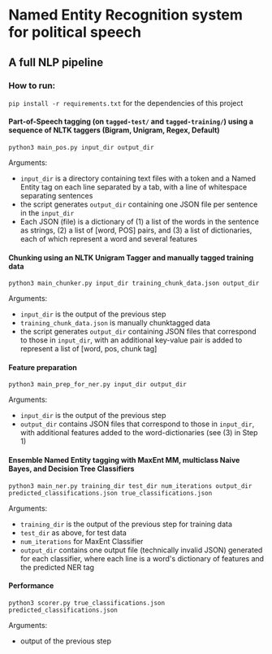 # Named Entity Recognition system for political speech

## A full NLP pipeline

### How to run:

`pip install -r requirements.txt` for the dependencies of this project

#### Part-of-Speech tagging (on `tagged-test/` and `tagged-training/`) using a sequence of NLTK taggers (Bigram, Unigram, Regex, Default)


`python3 main_pos.py input_dir output_dir`


Arguments:

- `input_dir` is a directory containing text files with a token and a Named Entity tag on each line separated by a tab, with a line of whitespace separating sentences
- the script generates `output_dir` containing one JSON file per sentence in the `input_dir`
- Each JSON (file) is a dictionary of (1) a list of the words in the sentence as strings, (2) a list of [word, POS] pairs, and (3) a list of dictionaries, each of which represent a word and several features

#### Chunking using an NLTK Unigram Tagger and manually tagged training data

`python3 main_chunker.py input_dir training_chunk_data.json output_dir`

Arguments:

- `input_dir` is the output of the previous step
- `training_chunk_data.json` is manually chunktagged data
- the script generates `output_dir` containing JSON files that correspond to those in `input_dir`, with an additional key-value pair is added to represent a list of [word, pos, chunk tag]

#### Feature preparation
`python3 main_prep_for_ner.py input_dir output_dir`

Arguments:

- `input_dir` is the output of the previous step
- `output_dir` contains JSON files that correspond to those in `input_dir`, with additional features added to the word-dictionaries (see (3) in Step 1)

#### Ensemble Named Entity tagging with MaxEnt MM, multiclass Naive Bayes, and Decision Tree Classifiers

`python3 main_ner.py training_dir test_dir num_iterations output_dir predicted_classifications.json true_classifications.json` 

Arguments:

- `training_dir` is the output of the previous step for training data
- `test_dir` as above, for test data
- `num_iterations` for MaxEnt Classifier
-  `output_dir` contains one output file (technically invalid JSON) generated for each classifier, where each line is a word's dictionary of features and the predicted NER tag


#### Performance
`python3 scorer.py true_classifications.json predicted_classifications.json`

Arguments:
- output of the previous step